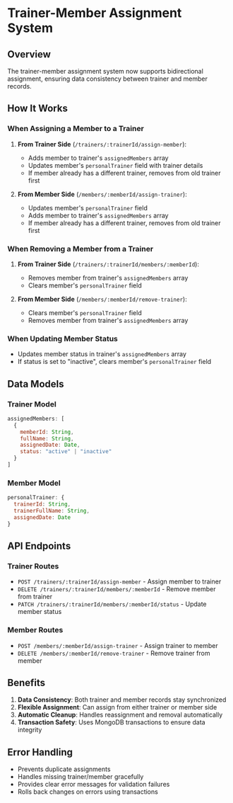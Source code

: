 # Trainer-Member Assignment System

## Overview
The trainer-member assignment system now supports bidirectional assignment, ensuring data consistency between trainer and member records.

## How It Works

### When Assigning a Member to a Trainer
1. **From Trainer Side** (`/trainers/:trainerId/assign-member`):
   - Adds member to trainer's `assignedMembers` array
   - Updates member's `personalTrainer` field with trainer details
   - If member already has a different trainer, removes from old trainer first

2. **From Member Side** (`/members/:memberId/assign-trainer`):
   - Updates member's `personalTrainer` field
   - Adds member to trainer's `assignedMembers` array
   - If member already has a different trainer, removes from old trainer first

### When Removing a Member from a Trainer
1. **From Trainer Side** (`/trainers/:trainerId/members/:memberId`):
   - Removes member from trainer's `assignedMembers` array
   - Clears member's `personalTrainer` field

2. **From Member Side** (`/members/:memberId/remove-trainer`):
   - Clears member's `personalTrainer` field
   - Removes member from trainer's `assignedMembers` array

### When Updating Member Status
- Updates member status in trainer's `assignedMembers` array
- If status is set to "inactive", clears member's `personalTrainer` field

## Data Models

### Trainer Model
```javascript
assignedMembers: [
  {
    memberId: String,
    fullName: String,
    assignedDate: Date,
    status: "active" | "inactive"
  }
]
```

### Member Model
```javascript
personalTrainer: {
  trainerId: String,
  trainerFullName: String,
  assignedDate: Date
}
```

## API Endpoints

### Trainer Routes
- `POST /trainers/:trainerId/assign-member` - Assign member to trainer
- `DELETE /trainers/:trainerId/members/:memberId` - Remove member from trainer
- `PATCH /trainers/:trainerId/members/:memberId/status` - Update member status

### Member Routes
- `POST /members/:memberId/assign-trainer` - Assign trainer to member
- `DELETE /members/:memberId/remove-trainer` - Remove trainer from member

## Benefits
1. **Data Consistency**: Both trainer and member records stay synchronized
2. **Flexible Assignment**: Can assign from either trainer or member side
3. **Automatic Cleanup**: Handles reassignment and removal automatically
4. **Transaction Safety**: Uses MongoDB transactions to ensure data integrity

## Error Handling
- Prevents duplicate assignments
- Handles missing trainer/member gracefully
- Provides clear error messages for validation failures
- Rolls back changes on errors using transactions 